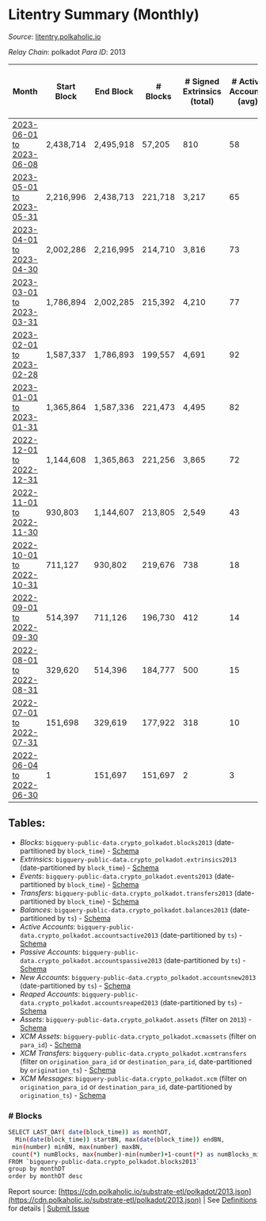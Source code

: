 # Litentry Summary (Monthly)

_Source_: [litentry.polkaholic.io](https://litentry.polkaholic.io)

*Relay Chain*: polkadot
*Para ID*: 2013



| Month | Start Block | End Block | # Blocks | # Signed Extrinsics (total) | # Active Accounts (avg) | # Addresses with Balances (max) | Issues |
| ----- | ----------- | --------- | -------- | --------------------------- | ----------------------- | ------------------------------- | ------ |
| [2023-06-01 to 2023-06-08](/polkadot/2013-litentry/2023-06-30.md) | 2,438,714 | 2,495,918 | 57,205 | 810 | 58 | 4,819 | -   |   
| [2023-05-01 to 2023-05-31](/polkadot/2013-litentry/2023-05-31.md) | 2,216,996 | 2,438,713 | 221,718 | 3,217 | 65 | 4,815 | -   |   
| [2023-04-01 to 2023-04-30](/polkadot/2013-litentry/2023-04-30.md) | 2,002,286 | 2,216,995 | 214,710 | 3,816 | 73 | 4,800 | -   |   
| [2023-03-01 to 2023-03-31](/polkadot/2013-litentry/2023-03-31.md) | 1,786,894 | 2,002,285 | 215,392 | 4,210 | 77 | 4,773 | -   |   
| [2023-02-01 to 2023-02-28](/polkadot/2013-litentry/2023-02-28.md) | 1,587,337 | 1,786,893 | 199,557 | 4,691 | 92 | 4,768 | -   |   
| [2023-01-01 to 2023-01-31](/polkadot/2013-litentry/2023-01-31.md) | 1,365,864 | 1,587,336 | 221,473 | 4,495 | 82 | 4,751 | -   |   
| [2022-12-01 to 2022-12-31](/polkadot/2013-litentry/2022-12-31.md) | 1,144,608 | 1,365,863 | 221,256 | 3,865 | 72 | 4,741 | -   |   
| [2022-11-01 to 2022-11-30](/polkadot/2013-litentry/2022-11-30.md) | 930,803 | 1,144,607 | 213,805 | 2,549 | 43 | 4,720 | -   |   
| [2022-10-01 to 2022-10-31](/polkadot/2013-litentry/2022-10-31.md) | 711,127 | 930,802 | 219,676 | 738 | 18 | 4,678 | -   |   
| [2022-09-01 to 2022-09-30](/polkadot/2013-litentry/2022-09-30.md) | 514,397 | 711,126 | 196,730 | 412 | 14 | 4,671 | -   |   
| [2022-08-01 to 2022-08-31](/polkadot/2013-litentry/2022-08-31.md) | 329,620 | 514,396 | 184,777 | 500 | 15 | 4,671 | -   |   
| [2022-07-01 to 2022-07-31](/polkadot/2013-litentry/2022-07-31.md) | 151,698 | 329,619 | 177,922 | 318 | 10 | 4,671 | -   |   
| [2022-06-04 to 2022-06-30](/polkadot/2013-litentry/2022-06-30.md) | 1 | 151,697 | 151,697 | 2 | 3 | 16 | -   |   

## Tables:

* _Blocks_: `bigquery-public-data.crypto_polkadot.blocks2013` (date-partitioned by `block_time`) - [Schema](/schema/balances.json)
* _Extrinsics_: `bigquery-public-data.crypto_polkadot.extrinsics2013` (date-partitioned by `block_time`) - [Schema](/schema/extrinsics.json)
* _Events_: `bigquery-public-data.crypto_polkadot.events2013` (date-partitioned by `block_time`) - [Schema](/schema/events.json)
* _Transfers_: `bigquery-public-data.crypto_polkadot.transfers2013` (date-partitioned by `block_time`) - [Schema](/schema/transfers.json)
* _Balances_: `bigquery-public-data.crypto_polkadot.balances2013` (date-partitioned by `ts`) - [Schema](/schema/balances.json)
* _Active Accounts_: `bigquery-public-data.crypto_polkadot.accountsactive2013` (date-partitioned by `ts`) - [Schema](/schema/accountsactive.json)
* _Passive Accounts_: `bigquery-public-data.crypto_polkadot.accountspassive2013` (date-partitioned by `ts`) - [Schema](/schema/accountspassive.json)
* _New Accounts_: `bigquery-public-data.crypto_polkadot.accountsnew2013` (date-partitioned by `ts`) - [Schema](/schema/accountsnew.json)
* _Reaped Accounts_: `bigquery-public-data.crypto_polkadot.accountsreaped2013` (date-partitioned by `ts`) - [Schema](/schema/accountsreaped.json)
* _Assets_: `bigquery-public-data.crypto_polkadot.assets` (filter on `2013`) - [Schema](/schema/assets.json)
* _XCM Assets_: `bigquery-public-data.crypto_polkadot.xcmassets` (filter on `para_id`) - [Schema](/schema/xcmassets.json)
* _XCM Transfers_: `bigquery-public-data.crypto_polkadot.xcmtransfers` (filter on `origination_para_id` or `destination_para_id`, date-partitioned by `origination_ts`) - [Schema](/schema/xcmtransfers.json)
* _XCM Messages_: `bigquery-public-data.crypto_polkadot.xcm` (filter on `origination_para_id` or `destination_para_id`, date-partitioned by `origination_ts`) - [Schema](/schema/xcm.json)

### # Blocks
```bash
SELECT LAST_DAY( date(block_time)) as monthDT,
  Min(date(block_time)) startBN, max(date(block_time)) endBN, 
 min(number) minBN, max(number) maxBN, 
 count(*) numBlocks, max(number)-min(number)+1-count(*) as numBlocks_missing 
FROM `bigquery-public-data.crypto_polkadot.blocks2013` 
group by monthDT 
order by monthDT desc
```


Report source: [https://cdn.polkaholic.io/substrate-etl/polkadot/2013.json](https://cdn.polkaholic.io/substrate-etl/polkadot/2013.json) | See [Definitions](/DEFINITIONS.md) for details | [Submit Issue](https://github.com/colorfulnotion/substrate-etl/issues)

